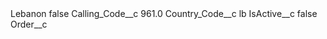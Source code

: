 <?xml version="1.0" encoding="UTF-8"?>
<CustomMetadata xmlns="http://soap.sforce.com/2006/04/metadata" xmlns:xsi="http://www.w3.org/2001/XMLSchema-instance" xmlns:xsd="http://www.w3.org/2001/XMLSchema">
    <label>Lebanon</label>
    <protected>false</protected>
    <values>
        <field>Calling_Code__c</field>
        <value xsi:type="xsd:double">961.0</value>
    </values>
    <values>
        <field>Country_Code__c</field>
        <value xsi:type="xsd:string">lb</value>
    </values>
    <values>
        <field>IsActive__c</field>
        <value xsi:type="xsd:boolean">false</value>
    </values>
    <values>
        <field>Order__c</field>
        <value xsi:nil="true"/>
    </values>
</CustomMetadata>
